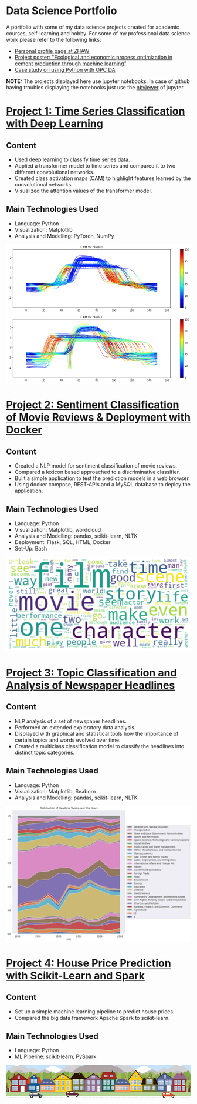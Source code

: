 # Data Science Portfolio
A portfolio with some of my data science projects created for academic courses, self-learning and hobby. For some of my professional data science work please refer to the following links:
- [Personal profile page at ZHAW](https://www.zhaw.ch/en/about-us/person/kuzn/)
- [Project poster: "Ecological and economic process optimization in cement production through machine learning"](https://digitalcollection.zhaw.ch/bitstream/11475/26666/3/2023_Bolt-etal_Vigier-Projekt_Datalab-Symposium-Poster.pdf)
- [Case study on using Python with OPC DA](https://opcexpert.com/case-studies/rest-api-python-ciments-vigier)

**NOTE:**  The projects displayed here use jupyter notebooks. In case of github having troubles displaying the notebooks just use the [nbviewer](https://nbviewer.jupyter.org/) of jupyter.

# [Project 1: Time Series Classification with Deep Learning](https://github.com/raffaelk/DL_Timeseries_Classification) 

## Content
- Used deep learning to classify time series data.
- Applied a transformer model to time series and compared it to two different convolutional networks.
- Created class activation maps (CAM) to highlight features learned by the convolutional networks.
- Visualized the attention values of the transformer model.

## Main Technologies Used

- Language: Python
- Visualization: Matplotlib
- Analysis and Modelling: PyTorch, NumPy

![](images/cam_gunpoint.png)


# [Project 2: Sentiment Classification of Movie Reviews & Deployment with Docker](https://github.com/raffaelk/nlp-basics/tree/main/sentiment_classification)

## Content
- Created a NLP model for sentiment classification of movie reviews.
- Compared a lexicon based approached to a discriminative classifier.
- Built a simple application to test the prediction models in a web browser.
- Using docker compose, REST-APIs and a MySQL database to deploy the application.

## Main Technologies Used
- Language: Python 
- Visualization: Matplotlib, wordcloud
- Analysis and Modelling: pandas, scikit-learn, NLTK
- Deployment: Flask, SQL, HTML, Docker
- Set-Up: Bash

![](images/movie_wc.png)


# [Project 3: Topic Classification and Analysis of Newspaper Headlines](https://github.com/raffaelk/nlp-basics/tree/main/topic_classification)

## Content
- NLP analysis of a set of newspaper headlines.
- Performed an extended exploratory data analysis.
- Displayed with graphical and statistical tools how the importance of certain topics and words evolved over time.
- Created a multiclass classification model to classify the headlines into distinct topic categories. 

## Main Technologies Used
- Language: Python 
- Visualization: Matplotlib, Seaborn
- Analysis and Modelling: pandas, scikit-learn, NLTK

![](/images/headline_dist.jpg)

# [Project 4: House Price Prediction with Scikit-Learn and Spark](https://github.com/raffaelk/ames_regression)

## Content
- Set up a simple machine learning pipeline to predict house prices.
- Compared the big data framework Apache Spark to scikit-learn.

## Main Technologies Used
- Language: Python 
- ML Pipeline: scikit-learn, PySpark

![](/images/housesbanner.png)

